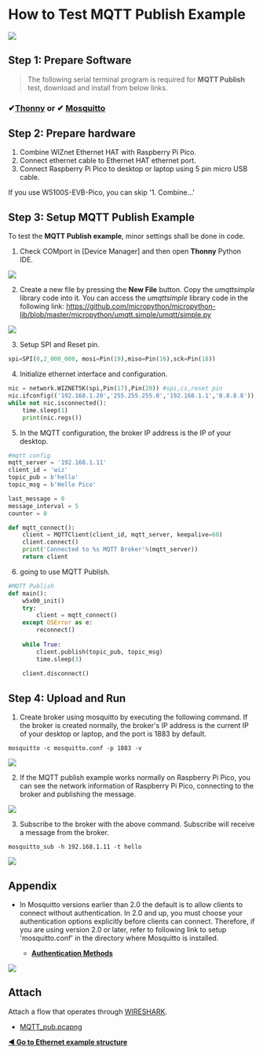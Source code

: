 # How to Test MQTT Publish Example

![][link-mqtt]

## Step 1: Prepare Software

> The following serial terminal program is required for **MQTT Publish** test, download and install from below links.

### &#10004;[**Thonny**][link-thonny]  or  &#10004; [**Mosquitto**][link-mosquitto]



## Step 2: Prepare hardware

1. Combine WIZnet Ethernet HAT with Raspberry Pi Pico.
2. Connect ethernet cable to Ethernet HAT ethernet port.
3. Connect Raspberry Pi Pico to desktop or laptop using 5 pin micro USB cable.



If you use W5100S-EVB-Pico, you can skip '1. Combine...'



## Step 3: Setup MQTT Publish Example

To test the **MQTT Publish example**, minor settings shall be done in code.

1. Check COMport in [Device Manager] and then open **Thonny** Python IDE.

![][link-thonny_mqtt]

2. Create a new file by pressing the **New File** button. Copy the *umqttsimple* library code into it. You can access the *umqttsimple* library code in the following link: https://github.com/micropython/micropython-lib/blob/master/micropython/umqtt.simple/umqtt/simple.py

![][link-mqtt_lib]

3. Setup SPI and Reset pin.

```python
spi=SPI(0,2_000_000, mosi=Pin(19),miso=Pin(16),sck=Pin(18))
```

4. Initialize ethernet interface and configuration.

```python
nic = network.WIZNET5K(spi,Pin(17),Pin(20)) #spi,cs,reset pin
nic.ifconfig(('192.168.1.20','255.255.255.0','192.168.1.1','8.8.8.8'))
while not nic.isconnected():
    time.sleep(1)
    print(nic.regs())
```

5. In the MQTT configuration, the broker IP address is the IP of your desktop.

```python
#mqtt config
mqtt_server = '192.168.1.11'
client_id = 'wiz'
topic_pub = b'hello'
topic_msg = b'Hello Pico'

last_message = 0
message_interval = 5
counter = 0

def mqtt_connect():
    client = MQTTClient(client_id, mqtt_server, keepalive=60)
    client.connect()
    print('Connected to %s MQTT Broker'%(mqtt_server))
    return client
```

6. going to use MQTT Publish.

```python
#MQTT Publish
def main():
    w5x00_init()
    try:
        client = mqtt_connect()
    except OSError as e:
        reconnect()
    
    while True:
        client.publish(topic_pub, topic_msg)
        time.sleep(3)
        
    client.disconnect()
```



## Step 4: Upload and Run

1. Create broker using mosquitto by executing the following command. If the broker is created normally, the broker's IP address is the current IP of your desktop or laptop, and the port is 1883 by default.

```
mosquitto -c mosquitto.conf -p 1883 -v
```

![][link-mqtt_1]

2. If the MQTT publish example works normally on Raspberry Pi Pico, you can see the network information of Raspberry Pi Pico, connecting to the broker and publishing the message.

![][link-mqtt_2]

3. Subscribe to the broker with the above command. Subscribe will receive a message from the broker.

```
mosquitto_sub -h 192.168.1.11 -t hello
```

![][link-mqtt_3]



## Appendix

- In Mosquitto versions earlier than 2.0 the default is to allow clients to connect without authentication. In 2.0 and up, you must choose your authentication options explicitly before clients can connect. Therefore, if you are using version 2.0 or later, refer to following link to setup 'mosquitto.conf' in the directory where Mosquitto is installed.

    - [**Authentication Methods**][link-authentication_methods]

![][link-mqtt_conf]



## Attach

Attach a flow that operates through [WIRESHARK][link-wireshark].

- [MQTT_pub.pcapng](https://github.com/Wiznet/RP2040-HAT-MicroPython/blob/main/example/MQTT/Publish/MQTT_pub.pcapng)




 [**◀ Go to Ethernet example structure**](#ethernet_example_structure)



<!--
Link
-->

[link-thonny]: https://thonny.org/
[link-mosquitto]: https://mosquitto.org/download/
[link-wireshark]: https://www.wireshark.org/#download
[link-mqtt-lib]: https://github.com/Wiznet/RP2040-HAT-MicroPython/blob/main/libraries/umqttsimple.py



[link-mqtt]:https://github.com/Wiznet/RP2040-HAT-MicroPython/blob/main/static/images/MQTT/MQTT.png
[link-thonny_mqtt]:https://github.com/Wiznet/RP2040-HAT-MicroPython/blob/main/static/images/MQTT/Thonny_conf_1.png
[link-mqtt_lib]: https://github.com/Wiznet/RP2040-HAT-MicroPython/blob/main/static/images/MQTT/MQTT_lib.png
[link-mqtt_1]: https://github.com/Wiznet/RP2040-HAT-MicroPython/blob/main/static/images/MQTT/MQTT_pub2.png
[link-mqtt_2]: https://github.com/Wiznet/RP2040-HAT-MicroPython/blob/main/static/images/MQTT/MQTT_pub3.png
[link-mqtt_3]:  https://github.com/Wiznet/RP2040-HAT-MicroPython/blob/main/static/images/MQTT/MQTT_pub4.png
[link-mqtt_conf]: https://github.com/Wiznet/RP2040-HAT-CircuitPython/blob/master/static/images/MQTT/MQTT_conf.png
[link-authentication_methods]: https://mosquitto.org/documentation/authentication-methods/

